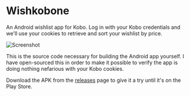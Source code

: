 # Wishkobone
An Android wishlist app for Kobo. Log in with your Kobo credentials and we'll use your cookies to retrieve and sort your wishlist by price.

<img src="https://pbs.twimg.com/media/EeJ3TJzUwAAJadA?format=png" style="max-height: 800px" alt="Screenshot"/>

This is the source code necessary for building the Android app yourself. I have open-sourced this in order to make it possible to verify the app is doing nothing nefarious with your Kobo cookies.

Download the APK from the [releases](https://github.com/joshsharp/wishkobone/releases) page to give it a try until it's on the Play Store.
